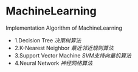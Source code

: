 # MachineLearning
Implementation Algorithm of MachineLearning
* 1.Decision Tree *决策树算法*
* 2.K-Nearest Neighbor  *最近邻近规则算法*
* 3.Support Vector Machine   *SVM支持向量机算法*
* 4.Neural Network  *神经网络算法*
~~~~
